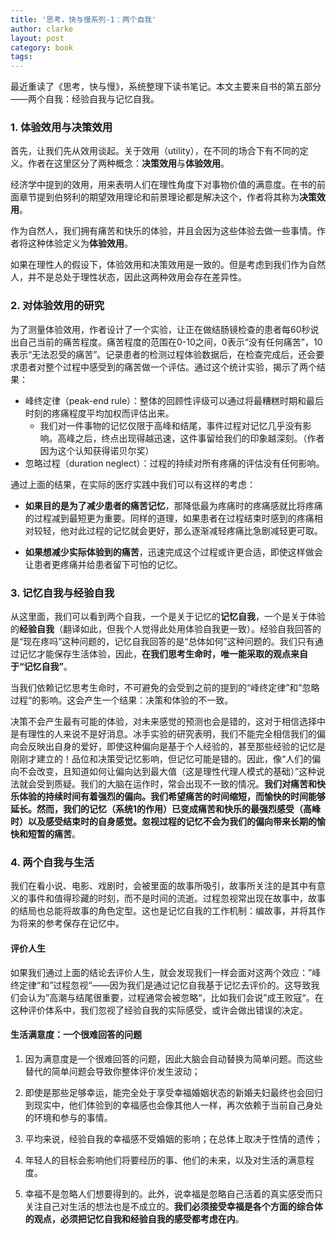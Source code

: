 ```yaml
---
title: '思考，快与慢系列-1：两个自我'
author: clarke
layout: post
category: book
tags:
---
```

最近重读了《思考，快与慢》，系统整理下读书笔记。本文主要来自书的第五部分——两个自我：经验自我与记忆自我。

###  1. 体验效用与决策效用

首先，让我们先从效用谈起。关于效用（utility），在不同的场合下有不同的定义。作者在这里区分了两种概念：**决策效用**与**体验效用**。

经济学中提到的效用，用来表明人们在理性角度下对事物价值的满意度。在书的前面章节提到伯努利的期望效用理论和前景理论都是解决这个，作者将其称为**决策效用**。

作为自然人，我们拥有痛苦和快乐的体验，并且会因为这些体验去做一些事情。作者将这种体验定义为**体验效用**。

如果在理性人的假设下，体验效用和决策效用是一致的。但是考虑到我们作为自然人，并不是总处于理性状态，因此这两种效用会存在差异性。

### 2. 对体验效用的研究

为了测量体验效用，作者设计了一个实验，让正在做结肠镜检查的患者每60秒说出自己当前的痛苦程度。痛苦程度的范围在0-10之间，0表示“没有任何痛苦”，10表示“无法忍受的痛苦”。记录患者的检测过程体验数据后，在检查完成后，还会要求患者对整个过程中感受到的痛苦做一个评估。通过这个统计实验，揭示了两个结果：

* 峰终定律（peak-end rule）：整体的回顾性评级可以通过将最糟糕时期和最后时刻的疼痛程度平均加权而评估出来。
  * 我们对一件事物的记忆仅限于高峰和结尾，事件过程对记忆几乎没有影响。高峰之后，终点出现得越迅速，这件事留给我们的印象越深刻。（作者因为这个认知获得诺贝尔奖）
* 忽略过程（duration neglect）：过程的持续对所有疼痛的评估没有任何影响。

通过上面的结果，在实际的医疗实践中我们可以有这样的考虑：

+ **如果目的是为了减少患者的痛苦记忆**，那降低最为疼痛时的疼痛感就比将疼痛的过程减到最短更为重要。同样的道理，如果患者在过程结束时感到的疼痛相对较轻，他对此过程的记忆就会更好，那么逐渐减轻疼痛比急剧减轻更可取。

+ **如果想减少实际体验到的痛苦**，迅速完成这个过程或许更合适，即使这样做会让患者更疼痛并给患者留下可怕的记忆。

### 3. 记忆自我与经验自我

从这里面，我们可以看到两个自我，一个是关于记忆的**记忆自我**，一个是关于体验的**经验自我**（翻译如此，但我个人觉得此处用体验自我更一致）。经验自我回答的是“现在疼吗”这种问题的，记忆自我回答的是“总体如何”这种问题的。我们只有通过记忆才能保存生活体验，因此，**在我们思考生命时，唯一能采取的观点来自于“记忆自我”**。

当我们依赖记忆思考生命时，不可避免的会受到之前的提到的“峰终定律”和”忽略过程“的影响。这会产生一个结果：决策和体验的不一致。

决策不会产生最有可能的体验，对未来感觉的预测也会是错的，这对于相信选择中是有理性的人来说不是好消息。冰手实验的研究表明，我们不能完全相信我们的偏向会反映出自身的爱好，即使这种偏向是基于个人经验的，甚至那些经验的记忆是刚刚才建立的！品位和决策受记忆影响，但记忆可能是错的。因此，像“人们的偏向不会改变，且知道如何让偏向达到最大值（这是理性代理人模式的基础）”这种说法就会受到质疑。我们的大脑在运作时，常会出现不一致的情况。**我们对痛苦和快乐体验的持续时间有着强烈的偏向。我们希望痛苦的时间缩短，而愉快的时间能够延长。然而，我们的记忆（系统1的作用）已变成痛苦和快乐的最强烈感受（高峰时）以及感受结束时的自身感觉。忽视过程的记忆不会为我们的偏向带来长期的愉快和短暂的痛苦**。

### 4. 两个自我与生活

我们在看小说、电影、戏剧时，会被里面的故事所吸引，故事所关注的是其中有意义的事件和值得珍藏的时刻，而不是时间的流逝。过程忽视常出现在故事中，故事的结局也总能将故事的角色定型。这也是记忆自我的工作机制：编故事，并将其作为将来的参考保存在记忆中。

#### 评价人生

如果我们通过上面的结论去评价人生，就会发现我们一样会面对这两个效应：”峰终定律“和”过程忽视“——因为我们是通过记忆自我基于记忆去评价的。这导致我们会认为”高潮与结尾很重要，过程通常会被忽略“，比如我们会说”成王败寇“。在这种评价体系中，我们忽视了经验自我的实际感受，或许会做出错误的决定。

#### 生活满意度：一个很难回答的问题

1. 因为满意度是一个很难回答的问题，因此大脑会自动替换为简单问题。而这些替代的简单问题会导致你整体评价发生波动；

2. 即使是那些足够幸运，能完全处于享受幸福婚姻状态的新婚夫妇最终也会回归到现实中，他们体验到的幸福感也会像其他人一样，再次依赖于当前自己身处的环境和参与的事情。

3. 平均来说，经验自我的幸福感不受婚姻的影响；在总体上取决于性情的遗传；

4. 年轻人的目标会影响他们将要经历的事、他们的未来，以及对生活的满意程度。

5. 幸福不是忽略人们想要得到的。此外，说幸福是忽略自己活着的真实感受而只关注自己对生活的想法也是不成立的。**我们必须接受幸福是各个方面的综合体的观点，必须把记忆自我和经验自我的感受都考虑在内**。



